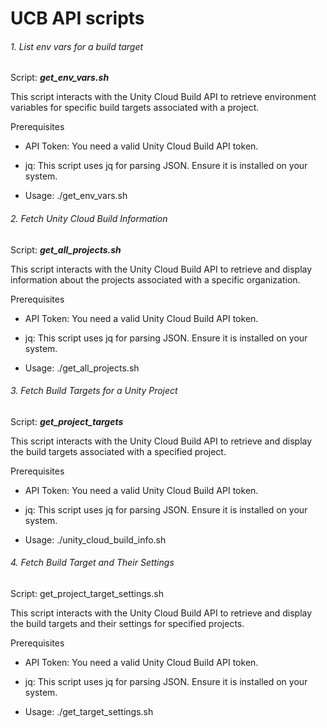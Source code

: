 # UCB API scripts

###### 1. List env vars for a build target
Script: ***get_env_vars.sh***

This script interacts with the Unity Cloud Build API to retrieve environment variables for specific build targets associated with a project.

Prerequisites
- API Token: You need a valid Unity Cloud Build API token.
- jq: This script uses jq for parsing JSON. Ensure it is installed on your system.

- Usage:
./get_env_vars.sh <Project Name> <Target ID>


###### 2. Fetch Unity Cloud Build Information


Script: ***get_all_projects.sh***

This script interacts with the Unity Cloud Build API to retrieve and display information about the projects associated with a specific organization.

Prerequisites
- API Token: You need a valid Unity Cloud Build API token.
- jq: This script uses jq for parsing JSON. Ensure it is installed on your system.

- Usage: 
./get_all_projects.sh

###### 3. Fetch Build Targets for a Unity Project


Script: ***get_project_targets***

This script interacts with the Unity Cloud Build API to retrieve and display the build targets associated with a specified project.

Prerequisites

- API Token: You need a valid Unity Cloud Build API token.
- jq: This script uses jq for parsing JSON. Ensure it is installed on your system.

- Usage:
./unity_cloud_build_info.sh <Project Name>


###### 4.  Fetch Build Target and Their Settings

Script: get_project_target_settings.sh

This script interacts with the Unity Cloud Build API to retrieve and display the build targets and their settings for specified projects.

Prerequisites

- API Token: You need a valid Unity Cloud Build API token.
- jq: This script uses jq for parsing JSON. Ensure it is installed on your system.

- Usage: 
./get_target_settings.sh <Project Name> <Target ID>